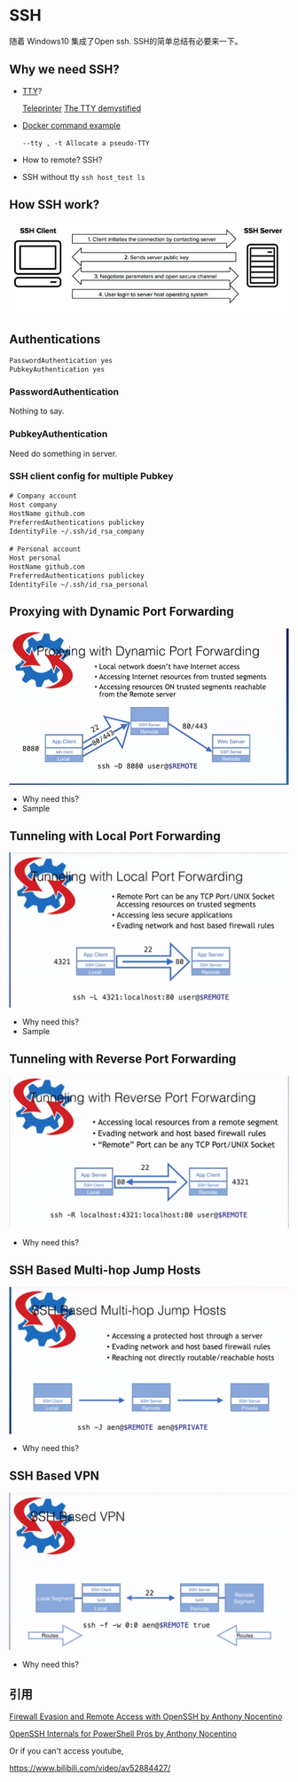 # SSH

随着 Windows10 集成了Open ssh. SSH的简单总结有必要来一下。

## Why we need SSH?

- [TTY](https://en.wikipedia.org/wiki/Tty_(unix))?

    [Teleprinter](https://en.wikipedia.org/wiki/Teleprinter)
    [The TTY demystified](http://www.linusakesson.net/programming/tty/index.php)

- [Docker command example](https://docs.docker.com/v17.12/edge/engine/reference/commandline/container_exec/#description)

    `--tty , -t	Allocate a pseudo-TTY`

- How to remote?
SSH?

- SSH without tty
`ssh host_test ls`

## How SSH work?

![SSH0](./data/SSH0.jpg)

## Authentications

```
PasswordAuthentication yes
PubkeyAuthentication yes
```

### PasswordAuthentication

Nothing to say.

### PubkeyAuthentication

Need do something in server.

### SSH client config for multiple Pubkey

```
# Company account
Host company
HostName github.com
PreferredAuthentications publickey
IdentityFile ~/.ssh/id_rsa_company

# Personal account
Host personal
HostName github.com
PreferredAuthentications publickey
IdentityFile ~/.ssh/id_rsa_personal
```

## Proxying with Dynamic Port Forwarding

![SSH1](./data/SSH1.png)

- Why need this?
- Sample

## Tunneling with Local Port Forwarding

![SSH2](./data/SSH2.png)

- Why need this?
- Sample

## Tunneling with Reverse Port Forwarding

![SSH3](./data/SSH3.png)

- Why need this?

## SSH Based Multi-hop Jump Hosts

![SSH4](./data/SSH4.png)

- Why need this?

## SSH Based VPN

![SSH5](./data/SSH5.png)

- Why need this?

## 引用

[Firewall Evasion and Remote Access with OpenSSH by Anthony Nocentino](https://www.youtube.com/watch?v=7gzA240k7OE)

[OpenSSH Internals for PowerShell Pros by Anthony Nocentino](https://www.youtube.com/watch?v=CPE2-bWK9Vc)

Or if you can't access youtube,

https://www.bilibili.com/video/av52884427/